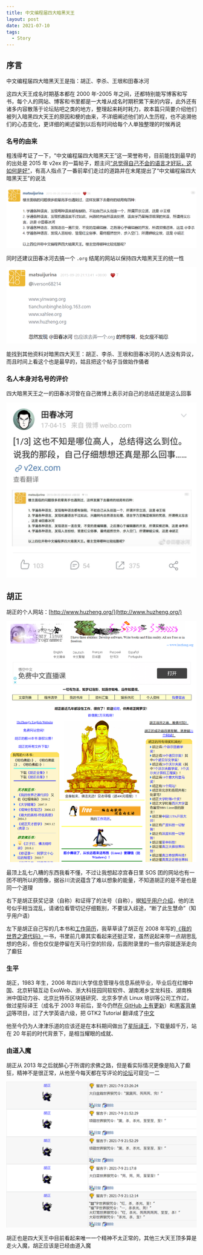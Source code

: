 ```yaml
---
title: 中文编程届四大暗黑天王
layout: post
date: 2021-07-10
tags:
  - Story
---
```


## 序言

中文编程届四大暗黑天王是指：胡正、李杀、王垠和田春冰河

这四大天王成名时期基本都在 2000 年-2005 年之间，还都特别能写博客和写书，每个人的网站、博客和书里都是一大堆从成名时期积累下来的内容，此外还有诸多内容散落于论坛贴吧之类的地方，整理起来耗时耗力，故本篇只简要介绍他们被列入暗黑四大天王的原因和梗的由来，不详细阐述他们的人生历程，也不追溯他们的心态变化，更详细的阐述留到以后有时间给每个人单独整理的时候再说

### 名号的由来

粗浅得考证了一下，“中文编程届四大暗黑天王”这一荣誉称号，目前能找到最早的的出处是 2015 年 v2ex 的一篇帖子，题主问[“总觉得自己不会的语言才好玩，这如何是好”](https://www.v2ex.com/t/222200)，有高人指点了一番前辈们走过的道路并在末尾提出了“中文编程届四大暗黑天王”的说法

![pre3](/images/king-in-the-dark/pre3.png)

同时还建议田春冰河去搞一个 `.org` 结尾的网站以保持四大暗黑天王的统一性

![pre4](/images/king-in-the-dark/pre4.png)

能找到其他资料对暗黑四大天王：胡正、李杀、王垠和田春冰河的人选没有异议，而且时间上看这个也是最早的，姑且把这个帖子当做始作俑者

### 名人本身对名号的评价

四大暗黑天王之一的田春冰河曾在自己微博上表示对自己的总结还就是这么回事

![pre5](/images/king-in-the-dark/pre5.png)

## 胡正

胡正的个人网站：[http://www.huzheng.org/](http://www.huzheng.org/)

![huzheng1](/images/king-in-the-dark/huzheng1.png)

最顶上乱七八糟的东西我看不懂，不过让我想起凉宫春日里 SOS 团的网站也有一团不明所以的图像，据谷川流说蕴含了难以想象的能量，不知道胡正的是不是也是同一个道理

右下是胡正获奖记录（自称）和证得了的法号（自称），据[知乎用户介绍](https://www.zhihu.com/question/21433985/answer/18216068)，他的法号似乎相当混乱，请诸位看管切记仔细甄别，不要误入歧途，“断了此生慧命”（知乎用户语）

左下是胡正自己写的几本书和[工作简历](http://www.huzheng.org/HuZheng-Resume.php)，我草草读了胡正在 2008 年写的[《我的世界之源代码》](http://www.huzheng.org/geniusreligion/TheSourceCodeOfMyWorld.pdf)一书，书里前几章其实看起来还挺正常，虽然说起来带一点胡思乱想的色彩，但也仅仅是停留在天马行空的阶段，后面附录里的一些内容就逐渐走向了癫狂

### 生平

胡正，1983 年生，2006 年四川大学信息管理与信息系统毕业，毕业后在红帽中国、北京轩辕互动 ExoWeb、浙大科技园同软软件、湖南湘乡宝龙科技、湖南株洲中国动力谷、北京比特币区块链研究、北京多学点 Linux 培训等公司工作过，做过星际译王（成名于 2003 年前后，至今仍然[在 GitHub 上有更新](https://github.com/huzheng001/stardict-3)）和[黑客背单词](http://reciteword.sourceforge.net)等项目，过了大学英语六级，把 GTK2 Tutorial 翻译成了[中文](http://www.huzheng.org/ebook/gtk2-tut/)

他至今仍为人津津乐道的应该还是在本科期间做出了[星际译王](http://stardict-4.sourceforge.net/)，下载量超千万，站在 20 年前的时代背景下，是相当耀眼的成就、

### 由道入魔

胡正从 2013 年之后就醉心于所谓的求佛之路，但是看实际情况更像是陷入了癫狂，精神不是很正常，从他至今每天都在写评论的[论坛](http://dict.stardict.net/guest/guest.php)可窥见一二

![huzhengluntan](/images/king-in-the-dark/huzheng2.png)

胡正也是四大天王中目前看起来唯一一个精神不太正常的，其他三大天王顶多算是走火入魔，胡正应该是已经由道入魔
